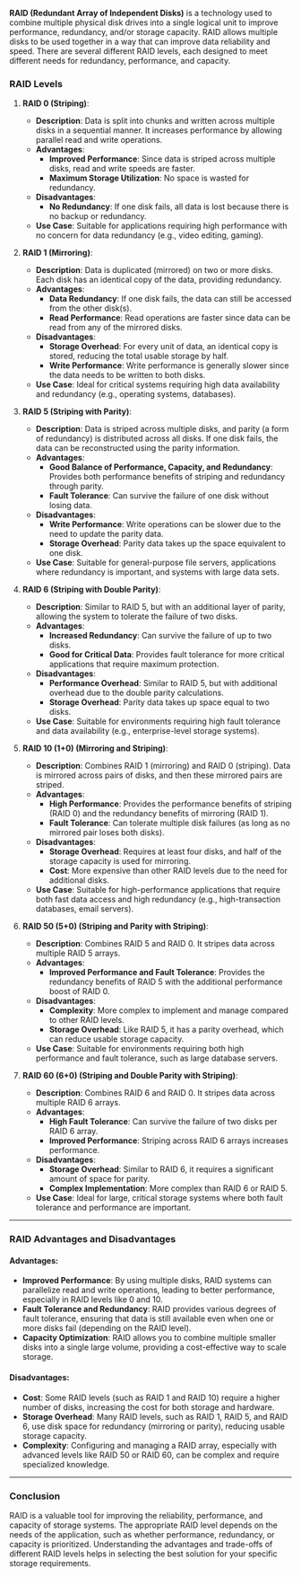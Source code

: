 **RAID (Redundant Array of Independent Disks)** is a technology used to combine multiple physical disk drives into a single logical unit to improve performance, redundancy, and/or storage capacity. RAID allows multiple disks to be used together in a way that can improve data reliability and speed. There are several different RAID levels, each designed to meet different needs for redundancy, performance, and capacity.

### RAID Levels

1. **RAID 0 (Striping)**:
   - **Description**: Data is split into chunks and written across multiple disks in a sequential manner. It increases performance by allowing parallel read and write operations.
   - **Advantages**:
     - **Improved Performance**: Since data is striped across multiple disks, read and write speeds are faster.
     - **Maximum Storage Utilization**: No space is wasted for redundancy.
   - **Disadvantages**:
     - **No Redundancy**: If one disk fails, all data is lost because there is no backup or redundancy.
   - **Use Case**: Suitable for applications requiring high performance with no concern for data redundancy (e.g., video editing, gaming).

2. **RAID 1 (Mirroring)**:
   - **Description**: Data is duplicated (mirrored) on two or more disks. Each disk has an identical copy of the data, providing redundancy.
   - **Advantages**:
     - **Data Redundancy**: If one disk fails, the data can still be accessed from the other disk(s).
     - **Read Performance**: Read operations are faster since data can be read from any of the mirrored disks.
   - **Disadvantages**:
     - **Storage Overhead**: For every unit of data, an identical copy is stored, reducing the total usable storage by half.
     - **Write Performance**: Write performance is generally slower since the data needs to be written to both disks.
   - **Use Case**: Ideal for critical systems requiring high data availability and redundancy (e.g., operating systems, databases).

3. **RAID 5 (Striping with Parity)**:
   - **Description**: Data is striped across multiple disks, and parity (a form of redundancy) is distributed across all disks. If one disk fails, the data can be reconstructed using the parity information.
   - **Advantages**:
     - **Good Balance of Performance, Capacity, and Redundancy**: Provides both performance benefits of striping and redundancy through parity.
     - **Fault Tolerance**: Can survive the failure of one disk without losing data.
   - **Disadvantages**:
     - **Write Performance**: Write operations can be slower due to the need to update the parity data.
     - **Storage Overhead**: Parity data takes up the space equivalent to one disk.
   - **Use Case**: Suitable for general-purpose file servers, applications where redundancy is important, and systems with large data sets.

4. **RAID 6 (Striping with Double Parity)**:
   - **Description**: Similar to RAID 5, but with an additional layer of parity, allowing the system to tolerate the failure of two disks.
   - **Advantages**:
     - **Increased Redundancy**: Can survive the failure of up to two disks.
     - **Good for Critical Data**: Provides fault tolerance for more critical applications that require maximum protection.
   - **Disadvantages**:
     - **Performance Overhead**: Similar to RAID 5, but with additional overhead due to the double parity calculations.
     - **Storage Overhead**: Parity data takes up space equal to two disks.
   - **Use Case**: Suitable for environments requiring high fault tolerance and data availability (e.g., enterprise-level storage systems).

5. **RAID 10 (1+0) (Mirroring and Striping)**:
   - **Description**: Combines RAID 1 (mirroring) and RAID 0 (striping). Data is mirrored across pairs of disks, and then these mirrored pairs are striped.
   - **Advantages**:
     - **High Performance**: Provides the performance benefits of striping (RAID 0) and the redundancy benefits of mirroring (RAID 1).
     - **Fault Tolerance**: Can tolerate multiple disk failures (as long as no mirrored pair loses both disks).
   - **Disadvantages**:
     - **Storage Overhead**: Requires at least four disks, and half of the storage capacity is used for mirroring.
     - **Cost**: More expensive than other RAID levels due to the need for additional disks.
   - **Use Case**: Suitable for high-performance applications that require both fast data access and high redundancy (e.g., high-transaction databases, email servers).

6. **RAID 50 (5+0) (Striping and Parity with Striping)**:
   - **Description**: Combines RAID 5 and RAID 0. It stripes data across multiple RAID 5 arrays.
   - **Advantages**:
     - **Improved Performance and Fault Tolerance**: Provides the redundancy benefits of RAID 5 with the additional performance boost of RAID 0.
   - **Disadvantages**:
     - **Complexity**: More complex to implement and manage compared to other RAID levels.
     - **Storage Overhead**: Like RAID 5, it has a parity overhead, which can reduce usable storage capacity.
   - **Use Case**: Suitable for environments requiring both high performance and fault tolerance, such as large database servers.

7. **RAID 60 (6+0) (Striping and Double Parity with Striping)**:
   - **Description**: Combines RAID 6 and RAID 0. It stripes data across multiple RAID 6 arrays.
   - **Advantages**:
     - **High Fault Tolerance**: Can survive the failure of two disks per RAID 6 array.
     - **Improved Performance**: Striping across RAID 6 arrays increases performance.
   - **Disadvantages**:
     - **Storage Overhead**: Similar to RAID 6, it requires a significant amount of space for parity.
     - **Complex Implementation**: More complex than RAID 6 or RAID 5.
   - **Use Case**: Ideal for large, critical storage systems where both fault tolerance and performance are important.

---

### RAID Advantages and Disadvantages

#### Advantages:
- **Improved Performance**: By using multiple disks, RAID systems can parallelize read and write operations, leading to better performance, especially in RAID levels like 0 and 10.
- **Fault Tolerance and Redundancy**: RAID provides various degrees of fault tolerance, ensuring that data is still available even when one or more disks fail (depending on the RAID level).
- **Capacity Optimization**: RAID allows you to combine multiple smaller disks into a single large volume, providing a cost-effective way to scale storage.

#### Disadvantages:
- **Cost**: Some RAID levels (such as RAID 1 and RAID 10) require a higher number of disks, increasing the cost for both storage and hardware.
- **Storage Overhead**: Many RAID levels, such as RAID 1, RAID 5, and RAID 6, use disk space for redundancy (mirroring or parity), reducing usable storage capacity.
- **Complexity**: Configuring and managing a RAID array, especially with advanced levels like RAID 50 or RAID 60, can be complex and require specialized knowledge.

---

### Conclusion

RAID is a valuable tool for improving the reliability, performance, and capacity of storage systems. The appropriate RAID level depends on the needs of the application, such as whether performance, redundancy, or capacity is prioritized. Understanding the advantages and trade-offs of different RAID levels helps in selecting the best solution for your specific storage requirements.
